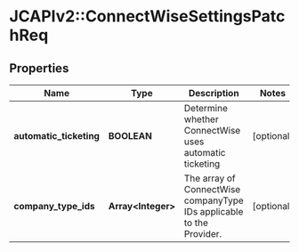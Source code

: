 # JCAPIv2::ConnectWiseSettingsPatchReq

## Properties
Name | Type | Description | Notes
------------ | ------------- | ------------- | -------------
**automatic_ticketing** | **BOOLEAN** | Determine whether ConnectWise uses automatic ticketing | [optional] 
**company_type_ids** | **Array&lt;Integer&gt;** | The array of ConnectWise companyType IDs applicable to the Provider. | [optional] 

